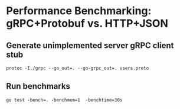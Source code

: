 # Performance Benchmarking: gRPC+Protobuf vs. HTTP+JSON

## Generate unimplemented server gRPC client stub

```
protoc -I./grpc --go_out=. --go-grpc_out=. users.proto
```

## Run benchmarks

```
go test -bench=. -benchmem=1  -benchtime=30s
```